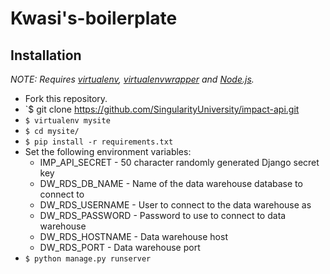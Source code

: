 # Kwasi's-boilerplate

## Installation

*NOTE: Requires [virtualenv](http://virtualenv.readthedocs.org/en/latest/),
[virtualenvwrapper](http://virtualenvwrapper.readthedocs.org/en/latest/) and
[Node.js](http://nodejs.org/).*

* Fork this repository.
* `$ git clone https://github.com/SingularityUniversity/impact-api.git
* `$ virtualenv mysite`
* `$ cd mysite/`
* `$ pip install -r requirements.txt`
* Set the following environment variables:
  * IMP_API_SECRET - 50 character randomly generated Django secret key
  * DW_RDS_DB_NAME - Name of the data warehouse database to connect to
  * DW_RDS_USERNAME - User to connect to the data warehouse as
  * DW_RDS_PASSWORD - Password to use to connect to data warehouse
  * DW_RDS_HOSTNAME - Data warehouse host
  * DW_RDS_PORT - Data warehouse port
* `$ python manage.py runserver`
